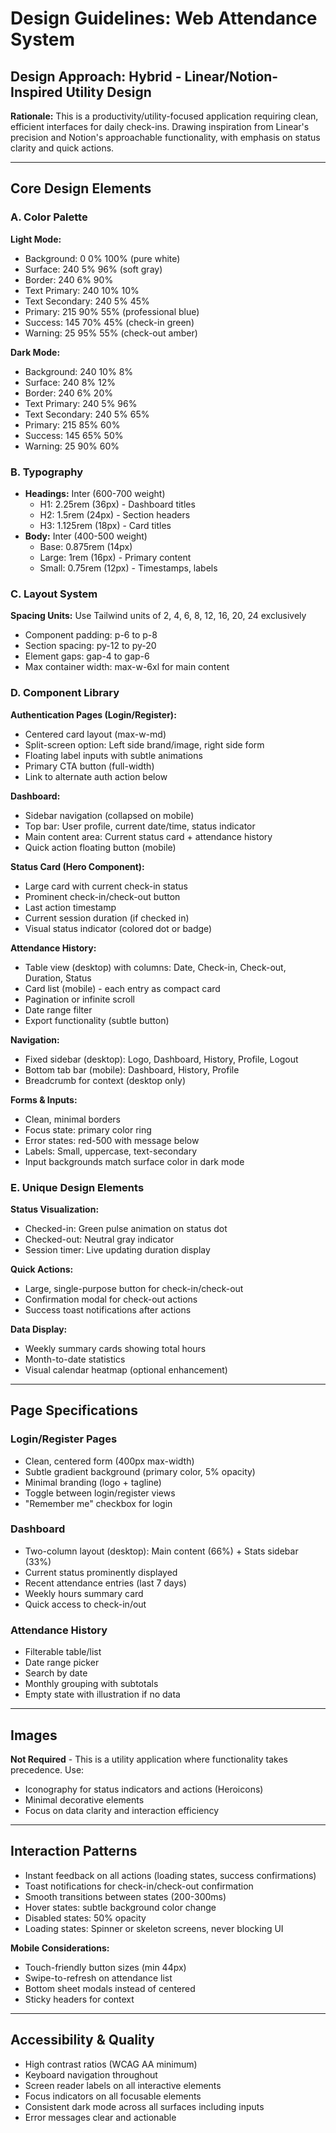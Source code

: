 # Design Guidelines: Web Attendance System

## Design Approach: Hybrid - Linear/Notion-Inspired Utility Design

**Rationale:** This is a productivity/utility-focused application requiring clean, efficient interfaces for daily check-ins. Drawing inspiration from Linear's precision and Notion's approachable functionality, with emphasis on status clarity and quick actions.

---

## Core Design Elements

### A. Color Palette

**Light Mode:**
- Background: 0 0% 100% (pure white)
- Surface: 240 5% 96% (soft gray)
- Border: 240 6% 90%
- Text Primary: 240 10% 10%
- Text Secondary: 240 5% 45%
- Primary: 215 90% 55% (professional blue)
- Success: 145 70% 45% (check-in green)
- Warning: 25 95% 55% (check-out amber)

**Dark Mode:**
- Background: 240 10% 8%
- Surface: 240 8% 12%
- Border: 240 6% 20%
- Text Primary: 240 5% 96%
- Text Secondary: 240 5% 65%
- Primary: 215 85% 60%
- Success: 145 65% 50%
- Warning: 25 90% 60%

### B. Typography

- **Headings:** Inter (600-700 weight)
  - H1: 2.25rem (36px) - Dashboard titles
  - H2: 1.5rem (24px) - Section headers
  - H3: 1.125rem (18px) - Card titles
- **Body:** Inter (400-500 weight)
  - Base: 0.875rem (14px)
  - Large: 1rem (16px) - Primary content
  - Small: 0.75rem (12px) - Timestamps, labels

### C. Layout System

**Spacing Units:** Use Tailwind units of 2, 4, 6, 8, 12, 16, 20, 24 exclusively
- Component padding: p-6 to p-8
- Section spacing: py-12 to py-20
- Element gaps: gap-4 to gap-6
- Max container width: max-w-6xl for main content

### D. Component Library

**Authentication Pages (Login/Register):**
- Centered card layout (max-w-md)
- Split-screen option: Left side brand/image, right side form
- Floating label inputs with subtle animations
- Primary CTA button (full-width)
- Link to alternate auth action below

**Dashboard:**
- Sidebar navigation (collapsed on mobile)
- Top bar: User profile, current date/time, status indicator
- Main content area: Current status card + attendance history
- Quick action floating button (mobile)

**Status Card (Hero Component):**
- Large card with current check-in status
- Prominent check-in/check-out button
- Last action timestamp
- Current session duration (if checked in)
- Visual status indicator (colored dot or badge)

**Attendance History:**
- Table view (desktop) with columns: Date, Check-in, Check-out, Duration, Status
- Card list (mobile) - each entry as compact card
- Pagination or infinite scroll
- Date range filter
- Export functionality (subtle button)

**Navigation:**
- Fixed sidebar (desktop): Logo, Dashboard, History, Profile, Logout
- Bottom tab bar (mobile): Dashboard, History, Profile
- Breadcrumb for context (desktop only)

**Forms & Inputs:**
- Clean, minimal borders
- Focus state: primary color ring
- Error states: red-500 with message below
- Labels: Small, uppercase, text-secondary
- Input backgrounds match surface color in dark mode

### E. Unique Design Elements

**Status Visualization:**
- Checked-in: Green pulse animation on status dot
- Checked-out: Neutral gray indicator
- Session timer: Live updating duration display

**Quick Actions:**
- Large, single-purpose button for check-in/check-out
- Confirmation modal for check-out actions
- Success toast notifications after actions

**Data Display:**
- Weekly summary cards showing total hours
- Month-to-date statistics
- Visual calendar heatmap (optional enhancement)

---

## Page Specifications

### Login/Register Pages
- Clean, centered form (400px max-width)
- Subtle gradient background (primary color, 5% opacity)
- Minimal branding (logo + tagline)
- Toggle between login/register views
- "Remember me" checkbox for login

### Dashboard
- Two-column layout (desktop): Main content (66%) + Stats sidebar (33%)
- Current status prominently displayed
- Recent attendance entries (last 7 days)
- Weekly hours summary card
- Quick access to check-in/out

### Attendance History
- Filterable table/list
- Date range picker
- Search by date
- Monthly grouping with subtotals
- Empty state with illustration if no data

---

## Images

**Not Required** - This is a utility application where functionality takes precedence. Use:
- Iconography for status indicators and actions (Heroicons)
- Minimal decorative elements
- Focus on data clarity and interaction efficiency

---

## Interaction Patterns

- Instant feedback on all actions (loading states, success confirmations)
- Toast notifications for check-in/check-out confirmation
- Smooth transitions between states (200-300ms)
- Hover states: subtle background color change
- Disabled states: 50% opacity
- Loading states: Spinner or skeleton screens, never blocking UI

**Mobile Considerations:**
- Touch-friendly button sizes (min 44px)
- Swipe-to-refresh on attendance list
- Bottom sheet modals instead of centered
- Sticky headers for context

---

## Accessibility & Quality

- High contrast ratios (WCAG AA minimum)
- Keyboard navigation throughout
- Screen reader labels on all interactive elements
- Focus indicators on all focusable elements
- Consistent dark mode across all surfaces including inputs
- Error messages clear and actionable